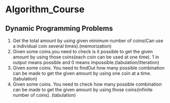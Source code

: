 # Algorithm_Course
## Dynamic Programming Problems
1. Get the total amount by using given minimum number of coins(Can use a individual coin several times).(memorization)
2. Given some coins.you need to check is it possible to get the given amount by using those coins(each coin can be used at one time). 1 in output means possible and 0 means impossible.(tabulation/itteration) 
3. Given some coins. You need to findOut how many possible combination can be made to get the given amount by using one coin at a time.(tabulation)
4. Given some coins. You need to check how many possible combination can be made to get the given amount by using those coins(infinite number of coins). (tabulation)
